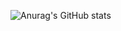 ![Anurag's GitHub stats](https://github-readme-stats.vercel.app/api?username=EunPyoLee1010&show_icons=true&theme=radical)
